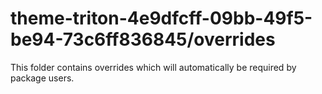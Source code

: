 # theme-triton-4e9dfcff-09bb-49f5-be94-73c6ff836845/overrides

This folder contains overrides which will automatically be required by package users.
